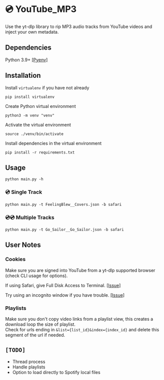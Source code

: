 # 💿 YouTube_MP3
Use the yt-dlp library to rip MP3 audio tracks from YouTube videos and inject your own metadata.  

## Dependencies
Python 3.9+ [[Pyenv]](https://github.com/pyenv/pyenv?tab=readme-ov-file#installation)

## Installation
Install `virtualenv` if you have not already
```
pip install virtualenv
```

Create Python virtual environment
```
python3 -m venv "venv"
```

Activate the virtual environment
```
source ./venv/bin/activate
```

Install dependencies in the virtual environment
```
pip install -r requirements.txt
```

## Usage
```
python main.py -h
```

### 💿 Single Track
```
python main.py -t FeelingBlew__Covers.json -b safari
```

### 💿💿 Multiple Tracks
```
python main.py -t Go_Sailor__Go_Sailor.json -b safari
```

## User Notes

### Cookies
Make sure you are signed into YouTube from a yt-dlp supported browser (check CLI usage for options).  

If using Safari, give Full Disk Access to Terminal. [[Issue]](https://github.com/yt-dlp/yt-dlp/issues/7392#issuecomment-1657496651)  

Try using an incognito window if you have trouble. [[Issue]](https://github.com/yt-dlp/yt-dlp/issues/8227#issuecomment-1793513579)  

### Playlists
Make sure you don't copy video links from a playlist view, this creates a download loop the size of playlist.  
Check for urls ending in `&list={list_id}&index={index_id}` and delete this segment of the url if needed.

## `[TODO]`
- Thread process
- Handle playlists
- Option to load directly to Spotify local files